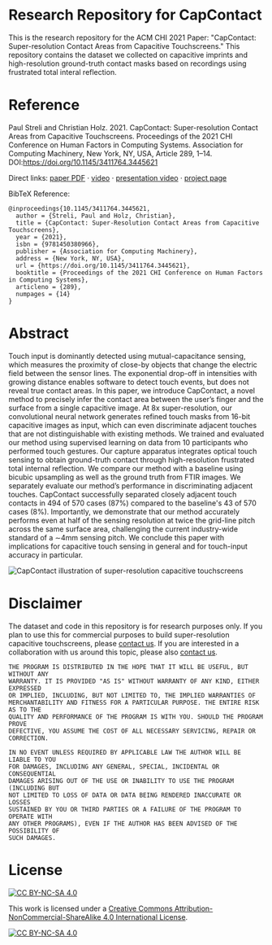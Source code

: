 # Research Repository for CapContact

This is the research repository for the ACM CHI 2021 Paper: "CapContact: Super-resolution Contact Areas from Capacitive Touchscreens." This repository contains the dataset we collected on capacitive imprints and high-resolution ground-truth contact masks based on recordings using frustrated total interal reflection.


# Reference

Paul Streli and Christian Holz. 2021. CapContact: Super-resolution Contact Areas from Capacitive Touchscreens. Proceedings of the 2021 CHI Conference on Human Factors in Computing Systems. Association for Computing Machinery, New York, NY, USA, Article 289, 1–14. DOI:https://doi.org/10.1145/3411764.3445621

Direct links: [paper PDF](https://siplab.org/papers/chi2021-capcontact.pdf) · [video](https://www.youtube.com/watch?v=oCtj-eQpIQI) · [presentation video](https://www.youtube.com/watch?v=qtf6u4pJoyA) · [project page](https://siplab.org/projects/CapContact)

BibTeX Reference:

```
@inproceedings{10.1145/3411764.3445621,
  author = {Streli, Paul and Holz, Christian},
  title = {CapContact: Super-Resolution Contact Areas from Capacitive Touchscreens},
  year = {2021},
  isbn = {9781450380966},
  publisher = {Association for Computing Machinery},
  address = {New York, NY, USA},
  url = {https://doi.org/10.1145/3411764.3445621},
  booktitle = {Proceedings of the 2021 CHI Conference on Human Factors in Computing Systems},
  articleno = {289},
  numpages = {14}
}
```

# Abstract

Touch input is dominantly detected using mutual-capacitance sensing, which measures the proximity of close-by objects that change the electric field between the sensor lines. The exponential drop-off in intensities with growing distance enables software to detect touch events, but does not reveal true contact areas. In this paper, we introduce CapContact, a novel method to precisely infer the contact area between the user’s finger and the surface from a single capacitive image. At 8x super-resolution, our convolutional neural network generates refined touch masks from 16-bit capacitive images as input, which can even discriminate adjacent touches that are not distinguishable with existing methods. We trained and evaluated our method using supervised learning on data from 10 participants who performed touch gestures. Our capture apparatus integrates optical touch sensing to obtain ground-truth contact through high-resolution frustrated total internal reflection. We compare our method with a baseline using bicubic upsampling as well as the ground truth from FTIR images. We separately evaluate our method’s performance in discriminating adjacent touches. CapContact successfully separated closely adjacent touch contacts in 494 of 570 cases (87%) compared to the baseline's 43 of 570 cases (8%). Importantly, we demonstrate that our method accurately performs even at half of the sensing resolution at twice the grid-line pitch across the same surface area, challenging the current industry-wide standard of a ∼4mm sensing pitch. We conclude this paper with implications for capacitive touch sensing in general and for touch-input accuracy in particular.

![CapContact illustration of super-resolution capacitive touchscreens](https://siplab.org/teasers/capcontact.jpg)


# Disclaimer

The dataset and code in this repository is for research purposes only. If you plan to use this for commercial purposes to build super-resolution capacitive touchscreens, please [contact us](https://siplab.org/contact). If you are interested in a collaboration with us around this topic, please also [contact us](https://siplab.org/contact).


```
THE PROGRAM IS DISTRIBUTED IN THE HOPE THAT IT WILL BE USEFUL, BUT WITHOUT ANY
WARRANTY. IT IS PROVIDED "AS IS" WITHOUT WARRANTY OF ANY KIND, EITHER EXPRESSED
OR IMPLIED, INCLUDING, BUT NOT LIMITED TO, THE IMPLIED WARRANTIES OF
MERCHANTABILITY AND FITNESS FOR A PARTICULAR PURPOSE. THE ENTIRE RISK AS TO THE
QUALITY AND PERFORMANCE OF THE PROGRAM IS WITH YOU. SHOULD THE PROGRAM PROVE
DEFECTIVE, YOU ASSUME THE COST OF ALL NECESSARY SERVICING, REPAIR OR
CORRECTION.

IN NO EVENT UNLESS REQUIRED BY APPLICABLE LAW THE AUTHOR WILL BE LIABLE TO YOU
FOR DAMAGES, INCLUDING ANY GENERAL, SPECIAL, INCIDENTAL OR CONSEQUENTIAL
DAMAGES ARISING OUT OF THE USE OR INABILITY TO USE THE PROGRAM (INCLUDING BUT
NOT LIMITED TO LOSS OF DATA OR DATA BEING RENDERED INACCURATE OR LOSSES
SUSTAINED BY YOU OR THIRD PARTIES OR A FAILURE OF THE PROGRAM TO OPERATE WITH
ANY OTHER PROGRAMS), EVEN IF THE AUTHOR HAS BEEN ADVISED OF THE POSSIBILITY OF
SUCH DAMAGES.
```

# License

[![CC BY-NC-SA 4.0][cc-by-nc-sa-shield]][cc-by-nc-sa]

This work is licensed under a [Creative Commons Attribution-NonCommercial-ShareAlike 4.0 International License][cc-by-nc-sa].

[![CC BY-NC-SA 4.0][cc-by-nc-sa-image]][cc-by-nc-sa]

[cc-by-nc-sa]: http://creativecommons.org/licenses/by-nc-sa/4.0/
[cc-by-nc-sa-image]: https://licensebuttons.net/l/by-nc-sa/4.0/88x31.png
[cc-by-nc-sa-shield]: https://img.shields.io/badge/License-CC%20BY--NC--SA%204.0-lightgrey.svg
